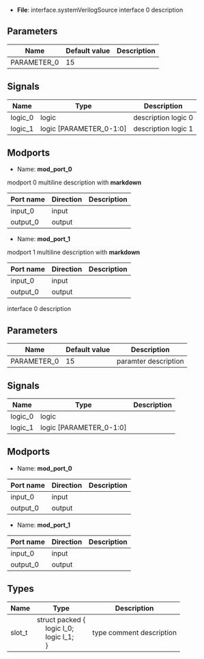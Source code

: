 - **File**: interface.systemVerilogSource
 interface 0  description 

## Parameters

| Name        | Default value | Description |
| ----------- | ------------- | ----------- |
| PARAMETER_0 | 15            |             |
## Signals

| Name    | Type                    | Description         |
| ------- | ----------------------- | ------------------- |
| logic_0 | logic                   | description logic 0 |
| logic_1 | logic [PARAMETER_0-1:0] | description logic 1 |
## Modports

- Name: **mod_port_0**

 modport 0 multiline   description with **markdown** 

| Port name | Direction | Description |
| --------- | --------- | ----------- |
| input_0   | input     |             |
| output_0  | output    |             |
- Name: **mod_port_1**

 modport 1 multiline   description with **markdown** 

| Port name | Direction | Description |
| --------- | --------- | ----------- |
| input_0   | input     |             |
| output_0  | output    |             |
 interface 0  description 

## Parameters

| Name        | Default value | Description          |
| ----------- | ------------- | -------------------- |
| PARAMETER_0 | 15            | paramter description |
## Signals

| Name    | Type                    | Description |
| ------- | ----------------------- | ----------- |
| logic_0 | logic                   |             |
| logic_1 | logic [PARAMETER_0-1:0] |             |
## Modports

- Name: **mod_port_0**



| Port name | Direction | Description |
| --------- | --------- | ----------- |
| input_0   | input     |             |
| output_0  | output    |             |
- Name: **mod_port_1**



| Port name | Direction | Description |
| --------- | --------- | ----------- |
| input_0   | input     |             |
| output_0  | output    |             |

## Types

| Name   | Type                                                                                                                                                                   | Description              |
| ------ | ---------------------------------------------------------------------------------------------------------------------------------------------------------------------- | ------------------------ |
| slot_t | struct packed  {<br><span style="padding-left:20px">    logic l_0;<br><span style="padding-left:20px">          logic l_1;<br><span style="padding-left:20px">       } | type comment description |
